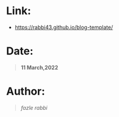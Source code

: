 # Link:
- https://rabbi43.github.io/blog-template/

# Date:
> **11 March,2022**
# Author:
> *fazle rabbi*
